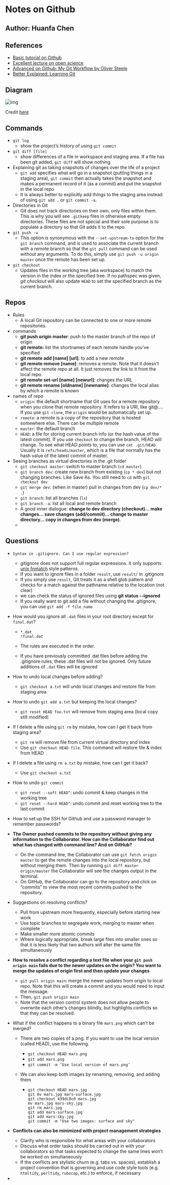 # Notes on Github

## Author: Huanfa Chen

## References

- [Basic tutorial on Github](http://swcarpentry.github.io/git-novice/)
- [Excellent lecture on open science](http://swcarpentry.github.io/git-novice/10-open/index.html)
- [Advanced on Github: My Git Workflow by Oliver Steele](https://blog.osteele.com/2008/05/my-git-workflow/)
- [Better Explained: Learning Git](https://betterexplained.com/articles/aha-moments-when-learning-git/)

## Diagram

![img](https://github.com/huanfachen/Github_notes/raw/main/git-transport.png)

Credit [here](https://images.osteele.com/2008/git-transport.png)

## Commands

- `git log`
  - show the project’s history of using `git commit`
- `git diff [file]`
  - show differences of a file in workspace and staging area. If a file has been git added, `git diff` will show nothing
- Explaining git as taking snapshots of changes over the life of a project
  - `git add` specifies what will go in a snapshot (putting things in a staging area), `git commit` then actually takes the snapshot and makes a permanent record of it (as a commit) and put the snapshot in the local repo
  - It is always better to explicitly add things to the staging area instead of using `git add .` or `git commit -a`.
- Directories in Git
  - Git does not track directories on their own, only files within them. This is why you will see `.gitkeep` files in otherwise empty directories. These files are not special and their sole purpose is to populate a directory so that Git adds it to the repo.
- `git push -u`
  - This option is synonymous with the `--set-upstream-to` option for the `git branch` command, and is used to associate the current branch with a remote branch so that the `git pull` command can be used without any arguments. To do this, simply use `git push -u origin master` once the remote has been set up.
- `git checkout`
  - Updates files in the working tree (aka workspace) to match the version in the index or the specified tree. If no pathspec was given, *git checkout* will also update `HEAD` to set the specified branch as the current branch.

## Repos

- Rules
  - A local Git repository can be connected to one or more remote repositories.
- commands
  - **git push origin master**: push to the master branch of the repo of origin
  - **git remote:** list the shortnames of each remote handle you've specified
  - **git remote add [name] [url]**: to add a new remote
  - **git remote remove [name]**: removes a remote. Note that it doesn’t affect the remote repo at all. It just removes the link to it from the local repo.
  - **git remote set-url [name] [newurl]**: changes the URL
  - **git remote rename [oldname] [newname]**: changes the local alias by which a remote is known
- names of repo
  - `origin`: the default shortname that Git uses for a remote repository when you clone that remote repository. It refers to a URI, like git@.… If you use `git clone`, the `origin` would be automatically set up.
  - `remote`: a remote is a copy of the repository that is hosted somewhere else. There can be multiple remote
  - `master`: the default branch
  - `HEAD`: a file for storing current branch info (or the hash value of the latest commit). If you use `checkout` to change the branch, HEAD will change. To see what HEAD points to, you can use `cat .git/HEAD`. Usually it is `refs/heads/master`, which is a file that normally has the hash value of the latest commit of master.
- Seeing branches as virtual directories in the .git folder
  - `git checkout master`: switch to master branch (`cd master`)
  - `git branch dev`: create new branch from existing (`cp * dev`) but not changing branches. Like Save As. You still need to `cd` with `git checkout dev`
  - `git merge dev`: (when in master) pull in changes from dev (`cp dev/* .`)
  - `git branch`: list all branches (`ls`)
  - `git branch -a`: list all local and remote branch
  - A good inner dialogue: **change to dev directory (checkout)... make changes... save changes (add/commit)... change to master directory... copy in changes from dev (merge)**.
  - 

## Questions

- `Syntax in .gitignore. Can I use regular expression?`

  - gitignore does not support full regular expressions. It only supports [unix fnmatch](https://man7.org/linux/man-pages/man3/fnmatch.3.html) style patterns.
  - If you want to ignore files in a folder `result`, use `result/` in .gitignore
  - If you simply use `result`, Git treats it as a shell glob pattern and checks for a match against the pathname relative to the location (not clear)
  - we can check the status of ignored files using **git status \-\-ignored**
  - If you really want to git add a file without changing the .gitignore, you can use `git add -f file_name`

- How would you ignore all `.dat` files in your root directory except for `final.dat`?

  - ```
    *.dat
    !final.dat
    ```

  - The rules are executed in the order.

  - If you have previously committed .dat files before adding the .gitignore rules, these .dat files will not be ignored. Only future additions of `.dat` files will be ignored

- How to undo local changes before adding?

  - `git checkout a.txt` will undo local changes and restore file from staging area
  
- How to undo `git add a.txt` but keeping the local changes?

  - `git reset HEAD foo.txt` will remove from staging area (local copy still modified)

- If I delete a file using `git rm` by mistake, how can I get it back from staging area?

  - `git rm` will remove file from current virtual directory and index
  - Use `git checkout HEAD file`. This command will restore file & index from HEAD

- If I delete a file using `rm a.txt` by mistake, how can I get it back?

  - Use `git checkout a.txt`

- How to undo `git commit`

  - `git reset --soft HEAD^`: undo commit & keep changes in the working tree
  - `git reset --hard HEAD^`: undo commit and reset working tree to the last commit

- How to set up the SSH for Github and use a password manager to remember passwords?

- **The Owner pushed commits to the repository without giving any information to the Collaborator. How can the Collaborator find out what has changed with command line? And on GitHub?**

  - On the command line, the Collaborator can use `git fetch origin master` to get the remote changes into the local repository, but without merging them. Then by running `git diff master origin/master` the Collaborator will see the changes output in the terminal.
  - On GitHub, the Collaborator can go to the repository and click on “commits” to view the most recent commits pushed to the repository.

- Suggestions on resolving conflicts?

  - Pull from upstream more frequently, especially before starting new work
  - Use topic branches to segregate work, merging to master when complete
  - Make smaller more atomic commits
  - Where logically appropriate, break large files into smaller ones so that it is less likely that two authors will alter the same file simultaneously

- **How to resolve a conflict regarding a text file when your `git push origin main` fails due to the newer updates on the origin? You want to merge the updates of origin first and then update your changes** 

  - `git pull origin main`: merge the newer updates from origin to local repo. Note that this will create a commit and you would need to input the message.
  - Then, `git push origin main`
  - Note that the version control system does not allow people to overwrite each other’s changes blindly, but highlights conflicts so that they can be resolved.

- What if the conflict happens to a binary file `mars.png` which can’t be merged?

  - There are two copies of a.png. If you want to use the local version (called HEAD), use the following.

    - `git checkout HEAD mars.png`
    - `git add mars.png`
    - `git commit -m ‘Use local version of mars.png’`

  - We can also keep both images by renaming, removing, and adding them

    - ```
      git checkout HEAD mars.jpg
      git mv mars.jpg mars-surface.jpg
      git checkout 439dc8c0 mars.jpg
      mv mars.jpg mars-sky.jpg
      git rm mars.jpg
      git add mars-surface.jpg
      git add mars-sky.jpg
      git commit -m "Use two images: surface and sky"
      ```

- **Conflicts can also be minimized with project management strategies**
  - Clarify who is responsible for what areas with your collaborators
  - Discuss what order tasks should be carried out in with your collaborators so that tasks expected to change the same lines won’t be worked on simultaneously
  - If the conflicts are stylistic churn (e.g. tabs vs. spaces), establish a project convention that is governing and use code style tools (e.g. `htmltidy`, `perltidy`, `rubocop`, etc.) to enforce, if necessary
- 

